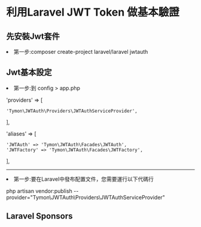 <h1>利用Laravel JWT Token 做基本驗證</h1>

## 先安裝Jwt套件

<li>第一步:composer create-project laravel/laravel jwtauth </li>

## Jwt基本設定

<li>第一步:到 config > app.php </li>

'providers' => [

    'Tymon\JWTAuth\Providers\JWTAuthServiceProvider',
    
],


'aliases' => [
   
    'JWTAuth' => 'Tymon\JWTAuth\Facades\JWTAuth',
    'JWTFactory' => 'Tymon\JWTAuth\Facades\JWTFactory',
],

<hr>

<li>第一步:要在Laravel中發布配置文件，您需要運行以下代碼行</li>

php artisan vendor:publish --provider="Tymon\JWTAuth\Providers\JWTAuthServiceProvider"

## Laravel Sponsors

